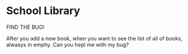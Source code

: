 <h1>School Library</h1>

FIND THE BUG!

After you add a new book, when you want to see the list of all of books, alwasys in emphy. 
Can you hepl me with my bug?  

